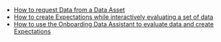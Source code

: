 - [How to request Data from a Data Asset](/guides/connecting_to_your_data/fluent/batch_requests/how_to_request_data_from_a_data_asset.md)
- [How to create Expectations while interactively evaluating a set of data](/guides/expectations/how_to_create_and_edit_expectations_with_instant_feedback_from_a_sample_batch_of_data.md)
- [How to use the Onboarding Data Assistant to evaluate data and create Expectations](/guides/expectations/data_assistants/how_to_create_an_expectation_suite_with_the_onboarding_data_assistant.md)